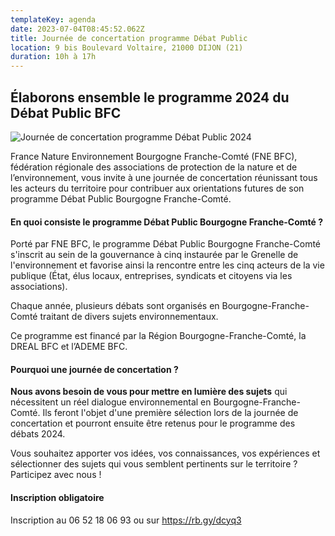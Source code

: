 ```yaml
---
templateKey: agenda
date: 2023-07-04T08:45:52.062Z
title: Journée de concertation programme Débat Public
location: 9 bis Boulevard Voltaire, 21000 DIJON (21)
duration: 10h à 17h
---
```

<!--StartFragment-->

## Élaborons ensemble le programme 2024 du Débat Public BFC

<!--EndFragment-->

![Journée de concertation programme Débat Public 2024](/img/journée-de-concertation-2023.jpg?nf_resize=fit&w=400#center "Journée de concertation programme Débat Public 2024")

<!--StartFragment-->

France Nature Environnement Bourgogne Franche-Comté (FNE BFC), fédération régionale des associations de protection de la nature et de l’environnement, vous invite à une journée de concertation réunissant tous les acteurs du territoire pour contribuer aux orientations futures de son programme Débat Public Bourgogne Franche-Comté.

#### En quoi consiste le programme Débat Public Bourgogne Franche-Comté ?

Porté par FNE BFC, le programme Débat Public Bourgogne Franche-Comté s'inscrit au sein de la gouvernance à cinq instaurée par le Grenelle de l'environnement et favorise ainsi la rencontre entre les cinq acteurs de la vie publique (État, élus locaux, entreprises, syndicats et citoyens via les associations).

Chaque année, plusieurs débats sont organisés en Bourgogne-Franche-Comté traitant de divers sujets environnementaux.

Ce programme est financé par la Région Bourgogne-Franche-Comté, la DREAL BFC et l’ADEME BFC.

#### Pourquoi une journée de concertation ?

**Nous avons besoin de vous pour mettre en lumière des sujets** qui nécessitent un réel dialogue environnemental en Bourgogne-Franche-Comté. Ils feront l'objet d'une première sélection lors de la journée de concertation et pourront ensuite être retenus pour le programme des débats 2024.

Vous souhaitez apporter vos idées, vos connaissances, vos expériences et sélectionner des sujets qui vous semblent pertinents sur le territoire ? Participez avec nous !

<!--EndFragment-->

<!--StartFragment-->

#### Inscription obligatoire

Inscription au 06 52 18 06 93 ou sur <https://rb.gy/dcyq3>

<!--EndFragment-->